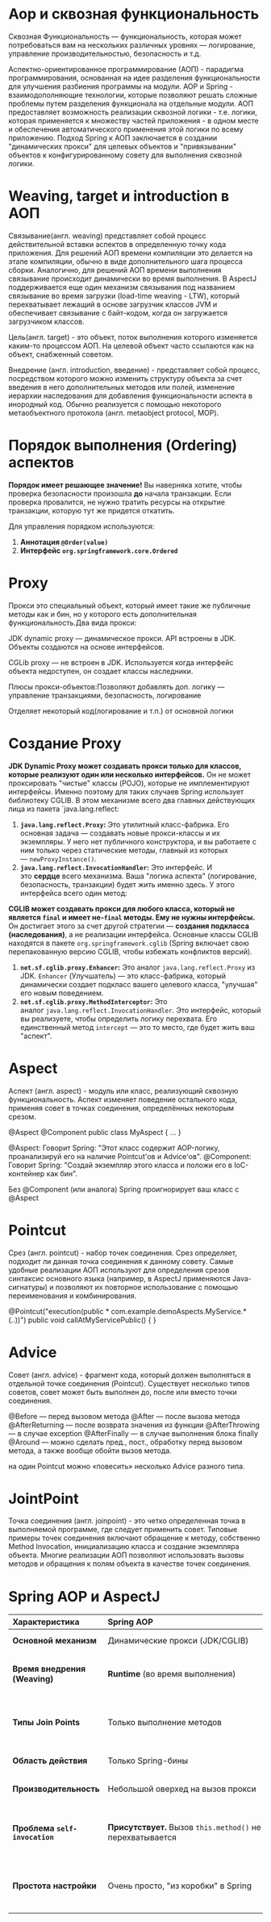 # Aop и сквозная функциональность

Сквозная Функциональность — функциональность, которая может потребоваться вам на нескольких различных уровнях — логирование, управление производительностью, безопасность и т.д.

Аспектно-ориентированное программирование (АОП) - парадигма программирования, основанная на идее разделения функциональности для улучшения разбиения программы на модули. AOP и Spring - взаимодополняющие технологии, которые позволяют решать сложные проблемы путем разделения функционала на отдельные модули. АОП предоставляет возможность реализации сквозной логики - т.е. логики, которая применяется к множеству частей приложения - в одном месте и обеспечения автоматического применения этой логики по всему приложению. Подход Spring к АОП заключается в создании "динамических прокси" для целевых объектов и "привязывании" объектов к конфигурированному совету для выполнения сквозной логики.

# Weaving, target и introduction в АОП

Связывание(англ. weaving) представляет собой процесс действительной вставки аспектов в определенную точку кода приложения. Для решений АОП времени компиляции это делается на этапе компиляции, обычно в виде дополнительного шага процесса сборки. Аналогично, для решений АОП времени выполнения связывание происходит динамически во время выполнения. В AspectJ поддерживается еще один механизм связывания под названием связывание во время загрузки (load-time weaving - LTW), который перехватывает лежащий в основе загрузчик классов JVM и обеспечивает связывание с байт-кодом, когда он загружается загрузчиком классов.

Цель(англ. target) - это объект, поток выполнения которого изменяется каким-то процессом АОП. На целевой объект часто ссылаются как на объект, снабженный советом.

Внедрение (англ. introduction, введение) - представляет собой процесс, посредством которого можно изменить структуру объекта за счет введения в него дополнительных методов или полей, изменение иерархии наследования для добавления функциональности аспекта в инородный код. Обычно реализуется с помощью некоторого метаобъектного протокола (англ. metaobject protocol, MOP).

# Порядок выполнения (Ordering) аспектов

**Порядок имеет решающее значение!** Вы наверняка хотите, чтобы проверка безопасности произошла **до** начала транзакции. Если проверка провалится, не нужно тратить ресурсы на открытие транзакции, которую тут же придется откатить.

Для управления порядком используются:

1. **Аннотация `@Order(value)`**
2. **Интерфейс `org.springframework.core.Ordered`**

# Proxy

Прокси это специальный объект, который имеет такие же публичные методы как и бин, но у которого есть дополнительная функциональность.Два вида прокси:

JDK dynamic proxy — динамическое прокси. API встроены в JDK. Объекты создаются на основе интерфейсов.

CGLib proxy — не встроен в JDK. Используется когда интерфейс объекта недоступен, он создает классы наследники.

Плюсы прокси-объектов:Позволяют добавлять доп. логику — управление транзакциями, безопасность, логирование

Отделяет некоторый код(логирование и т.п.) от основной логики
# Создание Proxy

**JDK Dynamic Proxy может создавать прокси только для классов, которые реализуют один или несколько интерфейсов.**
Он не может проксировать "чистые" классы (POJO), которые не имплементируют интерфейсы. Именно поэтому для таких случаев Spring использует библиотеку CGLIB.
В этом механизме всего два главных действующих лица из пакета `java.lang.reflect:
1. **`java.lang.reflect.Proxy`:** Это утилитный класс-фабрика. Его основная задача — создавать новые прокси-классы и их экземпляры. У него нет публичного конструктора, и вы работаете с ним только через статические методы, главный из которых — `newProxyInstance()`.
2. **`java.lang.reflect.InvocationHandler`:** Это интерфейс. И это **сердце** всего механизма. Ваша "логика аспекта" (логирование, безопасность, транзакции) будет жить именно здесь. У этого интерфейса всего один метод:

**CGLIB может создавать прокси для любого класса, который не является `final` и имеет не-`final` методы. Ему не нужны интерфейсы.**
Он достигает этого за счет другой стратегии — **создания подкласса (наследования)**, а не реализации интерфейса.
Основные классы CGLIB находятся в пакете `org.springframework.cglib` (Spring включает свою перепакованную версию CGLIB, чтобы избежать конфликтов версий).
1. **`net.sf.cglib.proxy.Enhancer`:** Это аналог `java.lang.reflect.Proxy` из JDK. `Enhancer` (Улучшатель) — это класс-фабрика, который динамически создает подкласс вашего целевого класса, "улучшая" его новым поведением.
2. **`net.sf.cglib.proxy.MethodInterceptor`:** Это аналог `java.lang.reflect.InvocationHandler`. Это интерфейс, который вы реализуете, чтобы определить логику перехвата. Его единственный метод `intercept` — это то место, где будет жить ваш "аспект".

# Aspect

Аспект (англ. aspect) - модуль или класс, реализующий сквозную функциональность. Аспект изменяет поведение остального кода, применяя совет в точках соединения, определённых некоторым срезом.

@Aspect @Component public class MyAspect { ... }

@Aspect: Говорит Spring: "Этот класс содержит AOP-логику, проанализируй его на наличие Pointcut'ов и Advice'ов". @Component: Говорит Spring: "Создай экземпляр этого класса и положи его в IoC-контейнер как бин".

Без @Component (или аналога) Spring проигнорирует ваш класс с @Aspect

# Pointcut

Срез (англ. pointcut) - набор точек соединения. Срез определяет, подходит ли данная точка соединения к данному совету. Самые удобные реализации АОП используют для определения срезов синтаксис основного языка (например, в AspectJ применяются Java-сигнатуры) и позволяют их повторное использование с помощью переименования и комбинирования.

@Pointcut("execution(public * com.example.demoAspects.MyService.*(..))") public void callAtMyServicePublic() { }

# Advice

Совет (англ. advice) - фрагмент кода, который должен выполняться в отдельной точке соединения (Pointcut). Существует несколько типов советов, совет может быть выполнен до, после или вместо точки соединения.

@Before — перед вызовом метода @After — после вызова метода @AfterReturning — после возврата значения из функции @AfterThrowing — в случае exception @AfterFinally — в случае выполнения блока finally @Around — можно сделать пред., пост., обработку перед вызовом метода, а также вообще обойти вызов метода.

на один Pointcut можно «повесить» несколько Advice разного типа.

# JointPoint

Точка соединения (англ. joinpoint) - это четко определенная точка в выполняемой программе, где следует применить совет. Типовые примеры точек соединения включают обращение к методу, собственно Method Invocation, инициализацию класса и создание экземпляра объекта. Многие реализации АОП позволяют использовать вызовы методов и обращения к полям объекта в качестве точек соединения.
# Spring AOP и AspectJ

|Характеристика|Spring AOP|AspectJ|
|:--|:--|:--|
|**Основной механизм**|Динамические прокси (JDK/CGLIB)|Модификация байт-кода|
|**Время внедрения (Weaving)**|**Runtime** (во время выполнения)|**Compile-time**, **Post-compile**, **Load-time**|
|**Типы Join Points**|Только выполнение методов|Методы, конструкторы, поля, обработчики исключений и др.|
|**Область действия**|Только Spring-бины|Любые Java-объекты|
|**Производительность**|Небольшой оверхед на вызов прокси|Нет оверхеда в рантайме (т.к. код уже встроен)|
|**Проблема `self-invocation`**|**Присутствует.** Вызов `this.method()` не перехватывается|**Отсутствует** (при compile/load-time weaving), т.к. байт-код изменен|
|**Простота настройки**|Очень просто, "из коробки" в Spring|Требует настройки (плагин для Maven/Gradle, java-агент)|
